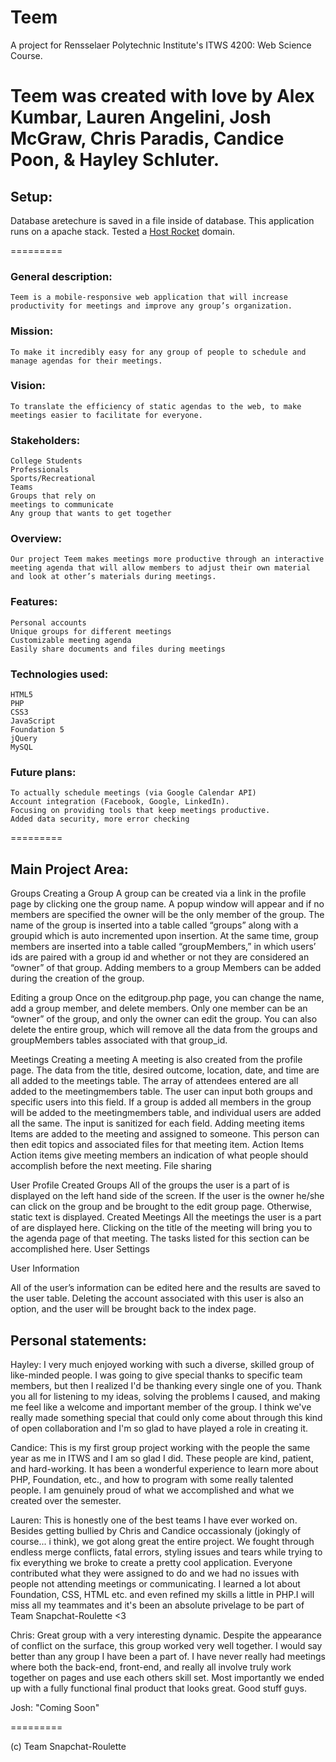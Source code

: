 Teem
=========

A project for Rensselaer Polytechnic Institute's ITWS 4200: Web Science Course. 


Teem was created with love by Alex Kumbar, Lauren Angelini, Josh McGraw, Chris Paradis, Candice Poon, & Hayley Schluter. 
=======

Setup:
------

Database aretechure is saved in a file inside of database.
This application runs on a apache stack. Tested a [Host Rocket](http://www.hostrocket.com/) domain.

=========

### General description:
	Teem is a mobile-responsive web application that will increase productivity for meetings and improve any group’s organization.


### Mission: 
	To make it incredibly easy for any group of people to schedule and manage agendas for their meetings.

### Vision: 
	To translate the efficiency of static agendas to the web, to make meetings easier to facilitate for everyone. 

### Stakeholders:
	College Students
	Professionals
	Sports/Recreational 
	Teams
	Groups that rely on 
	meetings to communicate 
	Any group that wants to get together

### Overview: 
	Our project Teem makes meetings more productive through an interactive meeting agenda that will allow members to adjust their own material and look at other’s materials during meetings. 

### Features:
	Personal accounts
	Unique groups for different meetings
	Customizable meeting agenda
	Easily share documents and files during meetings

### Technologies used:
	HTML5
	PHP
	CSS3
	JavaScript
	Foundation 5
	jQuery
	MySQL

### Future plans:
	To actually schedule meetings (via Google Calendar API)
	Account integration (Facebook, Google, LinkedIn).
	Focusing on providing tools that keep meetings productive.
	Added data security, more error checking

=========

Main Project Area:
----------------
Groups
Creating a Group
A group can be created via a link in the profile page by clicking one the group name. A popup window will appear and if no members are specified the owner will be the only member of the group. The name of the group is inserted into a table called “groups” along with a groupid which is auto incremented upon insertion. At the same time, group members are inserted into a table called “groupMembers,” in which users’ ids are paired with a group id and whether or not they are considered an “owner” of that group.
Adding members to a group
Members can be added during the creation of the group.
 
Editing a group
Once on the editgroup.php page, you can change the name, add a group member, and delete members. Only one member can be an “owner” of the group, and only the owner can edit the group. You can also delete the entire group, which will remove all the data from the groups and groupMembers tables associated with that group_id.
 
Meetings
Creating a meeting
A meeting is also created from the profile page. The data from the title, desired outcome, location, date, and time are all added to the meetings table. The array of attendees entered are all added to the meetingmembers table. The user can input both groups and specific users into this field. If a group is added all members in the group will be added to the meetingmembers table, and individual users are added all the same. The input is sanitized for each field.
Adding meeting items
Items are added to the meeting and assigned to someone. This person can then edit topics and associated files for that meeting item. 
Action Items
Action items give meeting members an indication of what people should accomplish before the next meeting.
File sharing
 
 
User Profile
Created Groups
All of the groups the user is a part of is displayed on the left hand side of the screen. If the user is the owner he/she can click on the group and be brought to the edit group page. Otherwise, static text is displayed.
Created Meetings
All the meetings the user is a part of are displayed here. Clicking on the title of the meeting will bring you to the agenda page of that meeting. The tasks listed for this section can be accomplished here.
User Settings
 
User Information

All of the user’s information can be edited here and the results are saved to the user table. Deleting the account associated with this user is also an option, and the user will be brought back to the index page.


Personal statements:
-------------------

Hayley:
	I very much enjoyed working with such a diverse, skilled group of like-minded people. I was going to give special thanks to specific team members, but then I realized I'd be thanking every single one of you. Thank you all for listening to my ideas, solving the problems I caused, and making me feel like a welcome and important member of the group. I think we've really made something special that could only come about through this kind of open collaboration and I'm so glad to have played a role in creating it.

Candice:
	This is my first group project working with the people the same year as me in ITWS and I am so glad I did. These people are kind, patient, and hard-working. It has been a wonderful experience to learn more about PHP, Foundation, etc., and how to program with some really talented people. I am genuinely proud of what we accomplished and what we created over the semester.

Lauren:
	This is honestly one of the best teams I have ever worked on. Besides getting bullied by Chris and Candice occassionaly (jokingly of course... i think), we got along great the entire project. We fought through endless merge conflicts, fatal errors, styling issues and tears while trying to fix everything we broke to create a pretty cool application. Everyone contributed what they were assigned to do and we had no issues with people not attending meetings or communicating. I learned a lot about Foundation, CSS, HTML etc. and even refined my skills a little in PHP.I will miss all my teammates and it's been an absolute privelage to be part of Team Snapchat-Roulette <3 

Chris: 
	Great group with a very interesting dynamic. Despite the appearance of conflict on the surface, this group worked very well together. I would say better than any group I have been a part of. I have never really had meetings where both the back-end, front-end, and really all involve truly work together on pages and use each others skill set. Most importantly we ended up with a fully functional final product that looks great. Good stuff guys.

Josh:
	"Coming Soon"
	

=========

(c) Team Snapchat-Roulette
